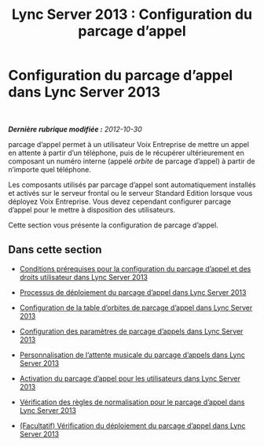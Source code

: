 ﻿---
title: 'Lync Server 2013 : Configuration du parcage d’appel'
TOCTitle: Configuration du parcage d’appel
ms:assetid: e4c5da53-7f6c-4535-bc9b-9da2026caec8
ms:mtpsurl: https://technet.microsoft.com/fr-fr/library/Gg399014(v=OCS.15)
ms:contentKeyID: 49299143
ms.date: 05/20/2016
mtps_version: v=OCS.15
ms.translationtype: HT
---

# Configuration du parcage d’appel dans Lync Server 2013

 

_**Dernière rubrique modifiée :** 2012-10-30_

parcage d’appel permet à un utilisateur Voix Entreprise de mettre un appel en attente à partir d’un téléphone, puis de le récupérer ultérieurement en composant un numéro interne (appelé *orbite* de parcage d’appel) à partir de n’importe quel téléphone.

Les composants utilisés par parcage d’appel sont automatiquement installés et activés sur le serveur frontal ou le serveur Standard Edition lorsque vous déployez Voix Entreprise. Vous devez cependant configurer parcage d’appel pour le mettre à disposition des utilisateurs.

Cette section vous présente la configuration de parcage d’appel.

## Dans cette section

  - [Conditions prérequises pour la configuration du parcage d’appel et des droits utilisateur dans Lync Server 2013](lync-server-2013-call-park-configuration-prerequisites-and-user-rights.md)

  - [Processus de déploiement du parcage d’appel dans Lync Server 2013](lync-server-2013-deployment-process-for-call-park.md)

  - [Configuration de la table d’orbites de parcage d’appel dans Lync Server 2013](lync-server-2013-configure-the-call-park-orbit-table.md)

  - [Configuration des paramètres de parcage d’appels dans Lync Server 2013](lync-server-2013-configure-call-park-settings.md)

  - [Personnalisation de l’attente musicale du parcage d’appels dans Lync Server 2013](lync-server-2013-customize-call-park-music-on-hold.md)

  - [Activation du parcage d’appel pour les utilisateurs dans Lync Server 2013](lync-server-2013-enable-call-park-for-users.md)

  - [Vérification des règles de normalisation pour le parcage d’appel dans Lync Server 2013](lync-server-2013-verify-normalization-rules-for-call-park.md)

  - [(Facultatif) Vérification du déploiement du parcage d’appel dans Lync Server 2013](lync-server-2013-optional-verify-call-park-deployment.md)

